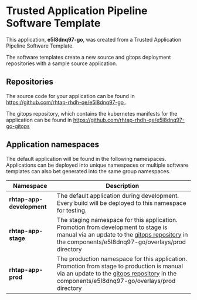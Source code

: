 # Trusted Application Pipeline Software Template

This application, **e5l8dnq97-go**, was created from a Trusted Application Pipeline Software Template.

The software templates create a new source and gitops deployment repositories with a sample source application. 

## Repositories

The source code for your application can be found in [https://github.com/rhtap-rhdh-qe/e5l8dnq97-go ](https://github.com/rhtap-rhdh-qe/e5l8dnq97-go ).
 
The gitops repository, which contains the kubernetes manifests for the application can be found in 
[https://github.com/rhtap-rhdh-qe/e5l8dnq97-go-gitops ](https://github.com/rhtap-rhdh-qe/e5l8dnq97-go-gitops ) 

## Application namespaces 

The default application will be found in the following namespaces. Applications can be deployed into unique namespaces or multiple software templates can also bet generated into the same group namespaces.  

|  Namespace   |  Description   |  
| -------- | -------- |   
| **rhtap-app-development** | The default application during development. Every build will be deployed to this namespace for testing. | 
| **rhtap-app-stage** | The staging namespace for this application. Promotion from development to stage is manual via an update to the [gitops repository](https://github.com/rhtap-rhdh-qe/e5l8dnq97-go-gitops ) in the components/e5l8dnq97-go/overlays/prod directory |  
| **rhtap-app-prod** | The production namespace for this application. Promotion from stage to production is manual via an update to the [gitops repository](https://github.com/rhtap-rhdh-qe/e5l8dnq97-go-gitops ) in the components/e5l8dnq97-go/overlays/prod directory | 